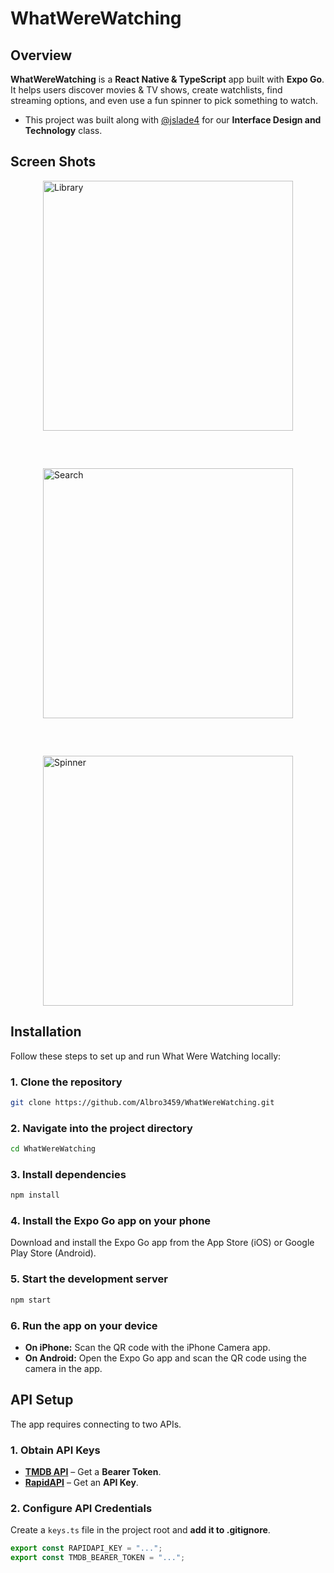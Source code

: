 # WhatWereWatching

## Overview
**WhatWereWatching** is a **React Native & TypeScript** app built with **Expo Go**. It helps users discover movies & TV shows, create watchlists, find streaming options, and even use a fun spinner to pick something to watch.  
 * This project was built along with [@jslade4](https://github.com/jslade4) for our **Interface Design and Technology** class. 

## Screen Shots
<div style="display: flex; justify-content: center; align-items: center; flex-wrap: wrap; gap: 60px;">
   <img src="https://github.com/user-attachments/assets/3312ab7c-03c2-4072-b652-78143612bf43" alt="Library" height="400"/>
   <img src="https://github.com/user-attachments/assets/7ae6c02c-2262-4343-8302-c5efb9d6fe77" alt="Search" height="400"/>
   <img src="https://github.com/user-attachments/assets/15b8477c-9e0c-476e-a2b3-96c70d9f7399" alt="Spinner" height="400"/>
</div>

## Installation

Follow these steps to set up and run What Were Watching locally:

### 1. Clone the repository
```sh
git clone https://github.com/Albro3459/WhatWereWatching.git
```

### 2. Navigate into the project directory
```sh
cd WhatWereWatching
```

### 3. Install dependencies
```sh
npm install
```

### 4. Install the Expo Go app on your phone
Download and install the Expo Go app from the App Store (iOS) or Google Play Store (Android).

### 5. Start the development server
```sh
npm start
```

### 6. Run the app on your device
- **On iPhone:** Scan the QR code with the iPhone Camera app.
- **On Android:** Open the Expo Go app and scan the QR code using the camera in the app.

## API Setup
The app requires connecting to two APIs.

### 1️. Obtain API Keys
- **[TMDB API](https://developer.themoviedb.org/reference/intro/getting-started)** – Get a **Bearer Token**.
- **[RapidAPI](https://rapidapi.com/movie-of-the-night-movie-of-the-night-default/api/streaming-availability/playground/apiendpoint_14b2f4b9-8801-499a-bcb7-698e550f9253)** – Get an **API Key**.

### 2. Configure API Credentials
Create a `keys.ts` file in the project root and **add it to .gitignore**.

```typescript
export const RAPIDAPI_KEY = "...";
export const TMDB_BEARER_TOKEN = "...";
```

<br></br>
